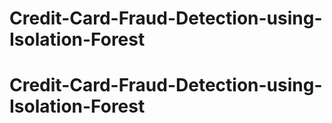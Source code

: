 # Credit-Card-Fraud-Detection-using-Isolation-Forest
# Credit-Card-Fraud-Detection-using-Isolation-Forest
